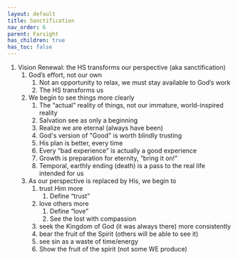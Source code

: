 ```yaml
---
layout: default
title: Sanctification 
nav_order: 6
parent: Farsight
has_children: true
has_toc: false
---
```


1. Vision Renewal: the HS transforms our perspective (aka sanctification)
    1. God’s effort, not our own
        1. Not an opportunity to relax, we must stay available to God’s work
        1. The HS transforms us
    1. We begin to see things more clearly
        1. The “actual” reality of things, not our immature, world-inspired reality
        1. Salvation see as only a beginning
        1. Realize we are eternal (always have been)
        1. God's version of "Good" is worth blindly trusting 
        1. His plan is better, every time
        1. Every “bad experience” is actually a good experience
        1. Growth is preparation for eternity, “bring it on!"
        1. Temporal, earthly ending (death) is a pass to the real life intended for us
    1. As our perspective is replaced by His, we begin to 
        1. trust Him more
            1. Define “trust”
        1. love others more
            1. Define “love”
            1. See the lost with compassion
        1. seek the Kingdom of God (it was always there) more consistently
        1. bear the fruit of the Spirit (others will be able to see it)
        1. see sin as a waste of time/energy
        1. Show the fruit of the spirit (not some WE produce)